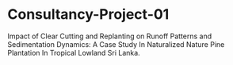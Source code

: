 # Consultancy-Project-01
Impact of Clear Cutting and Replanting on Runoff  Patterns and Sedimentation Dynamics: A Case  Study In Naturalized Nature Pine Plantation In  Tropical Lowland Sri Lanka. 
